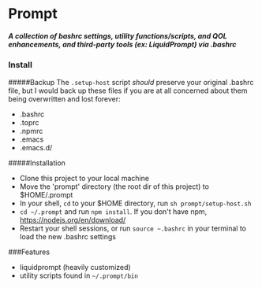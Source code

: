 # Prompt

##### A collection of bashrc settings, utility functions/scripts, and QOL enhancements, and third-party tools (ex: LiquidPrompt) via .bashrc

### Install 
#####Backup
The `.setup-host` script _should_ preserve your original .bashrc file, but I would back up these files if you are at all concerned about them being overwritten and lost forever:
 - .bashrc
 - .toprc
 - .npmrc
 - .emacs
 - .emacs.d/

#####Installation 
 - Clone this project to your local machine
 - Move the 'prompt' directory (the root dir of this project) to $HOME/.prompt
 - In your shell, `cd` to your $HOME directory, run `sh prompt/setup-host.sh`
 - `cd ~/.prompt` and run `npm install`. If you don't have npm, https://nodejs.org/en/download/
 - Restart your shell sessions, or run `source ~.bashrc` in your terminal to load the new .bashrc settings
 
###Features
- liquidprompt (heavily customized)
- utility scripts found in `~/.prompt/bin`